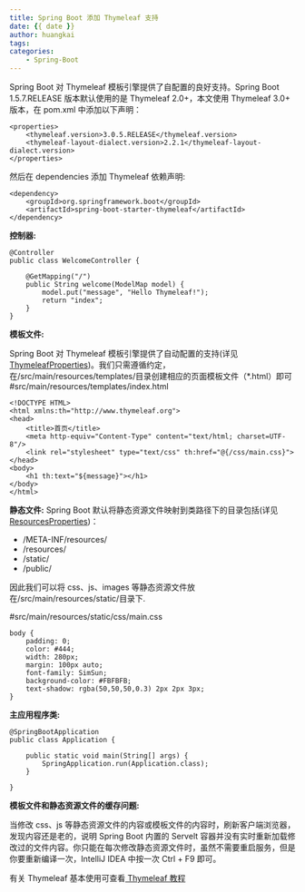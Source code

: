 ```yaml
---
title: Spring Boot 添加 Thymeleaf 支持
date: {{ date }}
author: huangkai
tags:
categories:
    - Spring-Boot
---
```

Spring Boot 对 Thymeleaf 模板引擎提供了自配置的良好支持。Spring Boot 1.5.7.RELEASE 版本默认使用的是 Thymeleaf 2.0+，本文使用 Thymeleaf 3.0+ 版本，在 pom.xml 中添加以下声明：

```
<properties>
	<thymeleaf.version>3.0.5.RELEASE</thymeleaf.version>
	<thymeleaf-layout-dialect.version>2.2.1</thymeleaf-layout-dialect.version>
</properties>
```
然后在 dependencies 添加 Thymeleaf 依赖声明:

```
<dependency>
    <groupId>org.springframework.boot</groupId>
    <artifactId>spring-boot-starter-thymeleaf</artifactId>
</dependency>
```

**控制器:**
```
@Controller
public class WelcomeController {
    
    @GetMapping("/")
    public String welcome(ModelMap model) {
        model.put("message", "Hello Thymeleaf!");
        return "index";
    }
}
```

**模板文件:**

Spring Boot 对 Thymeleaf 模板引擎提供了自动配置的支持(详见 [ThymeleafProperties](https://github.com/spring-projects/spring-boot/blob/v1.5.7.RELEASE/spring-boot-autoconfigure/src/main/java/org/springframework/boot/autoconfigure/thymeleaf/ThymeleafProperties.java#L37))。我们只需遵循约定，在/src/main/resources/templates/目录创建相应的页面模板文件（*.html）即可
 \#src/main/resources/templates/index.html

```
<!DOCTYPE HTML>
<html xmlns:th="http://www.thymeleaf.org">
<head>
    <title>首页</title>
    <meta http-equiv="Content-Type" content="text/html; charset=UTF-8"/>
    <link rel="stylesheet" type="text/css" th:href="@{/css/main.css}">
</head>
<body>
    <h1 th:text="${message}"></h1>
</body>
</html>
```
**静态文件:**
Spring Boot 默认将静态资源文件映射到类路径下的目录包括(详见  [ResourcesProperties](https://github.com/spring-projects/spring-boot/blob/v1.5.7.RELEASE/spring-boot-autoconfigure/src/main/java/org/springframework/boot/autoconfigure/web/ResourceProperties.java#L44))：
- /META-INF/resources/
- /resources/
- /static/
- /public/

因此我们可以将 css、js、images 等静态资源文件放在/src/main/resources/static/目录下.

\#src/main/resources/static/css/main.css
```
body {
    padding: 0;
    color: #444;
    width: 280px;
    margin: 100px auto;
    font-family: SimSun;
    background-color: #FBFBFB;
    text-shadow: rgba(50,50,50,0.3) 2px 2px 3px;
}
```

**主应用程序类:**

```
@SpringBootApplication
public class Application {
    
    public static void main(String[] args) {
        SpringApplication.run(Application.class);
    }
    
}
```

**模板文件和静态资源文件的缓存问题:**

当修改 css、js 等静态资源文件的内容或模板文件的内容时，刷新客户端浏览器，发现内容还是老的，说明 Spring Boot 内置的 Servelt 容器并没有实时重新加载修改过的文件内容。你只能在每次修改静态资源文件时，虽然不需要重启服务，但是你要重新编译一次，IntelliJ IDEA 中按一次 Ctrl + F9 即可。

有关 Thymeleaf 基本使用可查看[ Thymeleaf 教程](https://huankai.github.io/2017/10/24/Thymeleaf_01/) 